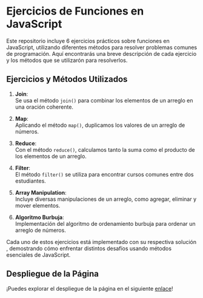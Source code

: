 # Ejercicios de Funciones en JavaScript

Este repositorio incluye 6 ejercicios prácticos sobre funciones en JavaScript, utilizando diferentes métodos para resolver problemas comunes de programación. Aquí encontrarás una breve descripción de cada ejercicio y los métodos que se utilizarón para resolverlos.

## Ejercicios y Métodos Utilizados

1. **Join**:  
   Se usa el método `join()` para combinar los elementos de un arreglo en una oración coherente.

2. **Map**:  
   Aplicando el método `map()`, duplicamos los valores de un arreglo de números.

3. **Reduce**:  
   Con el método `reduce()`, calculamos tanto la suma como el producto de los elementos de un arreglo.

4. **Filter**:  
   El método `filter()` se utiliza para encontrar cursos comunes entre dos estudiantes.

5. **Array Manipulation**:  
   Incluye diversas manipulaciones de un arreglo, como agregar, eliminar y mover elementos.

6. **Algoritmo Burbuja**:  
   Implementación del algoritmo de ordenamiento burbuja para ordenar un arreglo de números.

Cada uno de estos ejercicios está implementado con su respectiva solución , demostrando cómo enfrentar distintos desafíos usando métodos esenciales de JavaScript.

## Despliegue de la Página

¡Puedes explorar el despliegue de la página en el siguiente [enlace]( https://karinaibarrait.github.io/ejercicios-funciones/)!